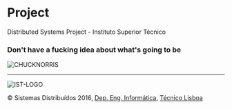 # Project

Distributed Systems Project - Instituto Superior Técnico 

### Don't have a fucking idea about what's going to be 

![CHUCKNORRIS](https://j.gifs.com/Z6wkyQ.gif)



* * *

![IST-LOGO](https://camo.githubusercontent.com/8eb8ec735b6ac78c6495caa84c7ea6c02a5ca966/687474703a2f2f6f7765656b2e7465636e69636f2e756c6973626f612e70742f6173736574732f696d672f706172746e65722d6973742e706e67)

© Sistemas Distribuídos 2016, [Dep. Eng. Informática](http://www.dei.tecnico.ulisboa.pt/), [Técnico Lisboa](http://www.ist.eu)  